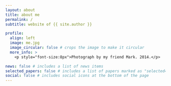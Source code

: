 ```yaml
---
layout: about
title: about me
permalink: /
subtitle: website of {{ site.author }}

profile:
  align: left
  image: me.jpg
  image_circular: false # crops the image to make it circular
  more_info: >
    <p style="font-size:8px">Photograph by my friend Mark. 2014.</p>

news: false # includes a list of news items
selected_papers: false # includes a list of papers marked as "selected={true}"
social: false # includes social icons at the bottom of the page
---
```

